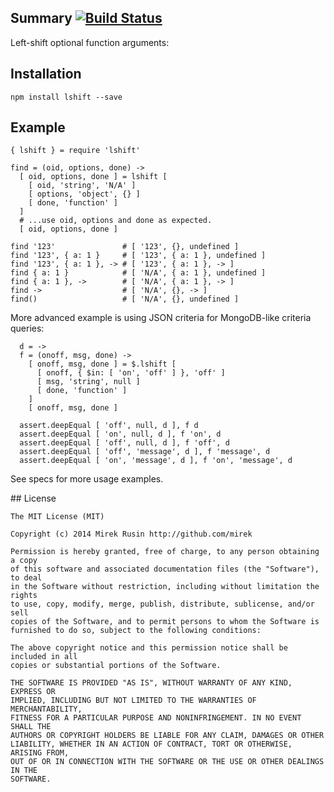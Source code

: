 
## Summary [![Build Status](https://travis-ci.org/mirek/node-lshift.png?branch=master)](https://travis-ci.org/mirek/node-lshift)

Left-shift optional function arguments:

## Installation

    npm install lshift --save

## Example

    { lshift } = require 'lshift'

    find = (oid, options, done) ->
      [ oid, options, done ] = lshift [
        [ oid, 'string', 'N/A' ]
        [ options, 'object', {} ]
        [ done, 'function' ]
      ]
      # ...use oid, options and done as expected.
      [ oid, options, done ]

    find '123'               # [ '123', {}, undefined ]
    find '123', { a: 1 }     # [ '123', { a: 1 }, undefined ]
    find '123', { a: 1 }, -> # [ '123', { a: 1 }, -> ]
    find { a: 1 }            # [ 'N/A', { a: 1 }, undefined ]
    find { a: 1 }, ->        # [ 'N/A', { a: 1 }, -> ]
    find ->                  # [ 'N/A', {}, -> ]
    find()                   # [ 'N/A', {}, undefined ]

More advanced example is using JSON criteria for MongoDB-like criteria queries:

      d = ->
      f = (onoff, msg, done) ->
        [ onoff, msg, done ] = $.lshift [
          [ onoff, { $in: [ 'on', 'off' ] }, 'off' ]
          [ msg, 'string', null ]
          [ done, 'function' ]
        ]
        [ onoff, msg, done ]

      assert.deepEqual [ 'off', null, d ], f d
      assert.deepEqual [ 'on', null, d ], f 'on', d
      assert.deepEqual [ 'off', null, d ], f 'off', d
      assert.deepEqual [ 'off', 'message', d ], f 'message', d
      assert.deepEqual [ 'on', 'message', d ], f 'on', 'message', d

See specs for more usage examples.

## License

    The MIT License (MIT)

    Copyright (c) 2014 Mirek Rusin http://github.com/mirek

    Permission is hereby granted, free of charge, to any person obtaining a copy
    of this software and associated documentation files (the "Software"), to deal
    in the Software without restriction, including without limitation the rights
    to use, copy, modify, merge, publish, distribute, sublicense, and/or sell
    copies of the Software, and to permit persons to whom the Software is
    furnished to do so, subject to the following conditions:

    The above copyright notice and this permission notice shall be included in all
    copies or substantial portions of the Software.

    THE SOFTWARE IS PROVIDED "AS IS", WITHOUT WARRANTY OF ANY KIND, EXPRESS OR
    IMPLIED, INCLUDING BUT NOT LIMITED TO THE WARRANTIES OF MERCHANTABILITY,
    FITNESS FOR A PARTICULAR PURPOSE AND NONINFRINGEMENT. IN NO EVENT SHALL THE
    AUTHORS OR COPYRIGHT HOLDERS BE LIABLE FOR ANY CLAIM, DAMAGES OR OTHER
    LIABILITY, WHETHER IN AN ACTION OF CONTRACT, TORT OR OTHERWISE, ARISING FROM,
    OUT OF OR IN CONNECTION WITH THE SOFTWARE OR THE USE OR OTHER DEALINGS IN THE
    SOFTWARE.
